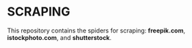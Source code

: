 # SCRAPING
This repository contains the spiders for scraping: **freepik.com**, **istockphoto.com**, and **shutterstock**.